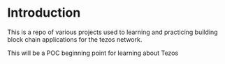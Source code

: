 # Introduction

This is a repo of various projects used to learning and practicing building block chain applications for the tezos network.

This will be a POC beginning point for learning about Tezos
